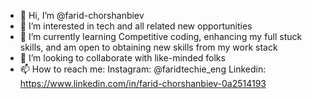 - 👋 Hi, I’m @farid-chorshanbiev
- 👀 I’m interested in tech and all related new opportunities
- 🌱 I’m currently learning Competitive coding, enhancing my full stuck skills, and am open to obtaining new skills from my work stack
- 💞️ I’m looking to collaborate with like-minded folks
- 📫 How to reach me:
Instagram: @faridtechie_eng
Linkedin: https://www.linkedin.com/in/farid-chorshanbiev-0a2514193

<!---
farid-chorshanbiev/farid-chorshanbiev is a ✨ special ✨ repository because its `README.md` (this file) appears on your GitHub profile.
You can click the Preview link to take a look at your changes.
--->

